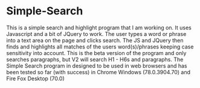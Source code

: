 # Simple-Search
This is a simple search and highlight program that I am working on. It uses Javascript and a bit of JQuery to work. The user types a word or phrase into a text area on the page and clicks search. The JS and JQuery then finds and highlights all matches of the users word(s)/phrases keeping case sensitivity into account. This is the beta version of  the program and only searches paragraphs, but V2 will search H1 - H6s and paragraphs. The Simple Search program in designed to be used in web browsers and has been tested so far (with success) in Chrome Windows (78.0.3904.70) and Fire Fox Desktop (70.0)
